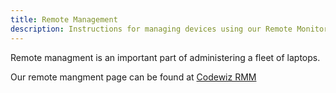 ```yaml
---
title: Remote Management
description: Instructions for managing devices using our Remote Monitoring and Managment System.
---
```


Remote managment is an important part of administering a fleet of laptops.

Our remote mangment page can be found at [Codewiz RMM](https://rmm.smartkidsllc.com/)
